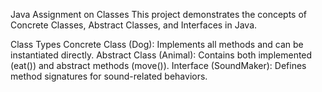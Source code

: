 Java Assignment on Classes
This project demonstrates the concepts of Concrete Classes, Abstract Classes, and Interfaces in Java.

Class Types
Concrete Class (Dog): Implements all methods and can be instantiated directly.
Abstract Class (Animal): Contains both implemented (eat()) and abstract methods (move()).
Interface (SoundMaker): Defines method signatures for sound-related behaviors.
